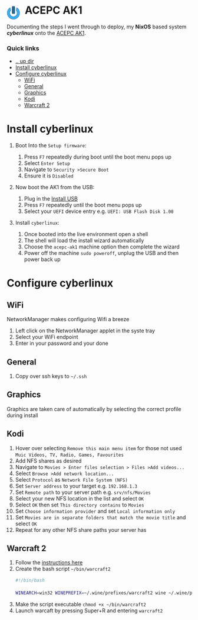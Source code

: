# ACEPC AK1 <img style="margin: 6px 13px 0px 0px" align="left" src="../../art/logo_36x36.png" />

Documenting the steps I went through to deploy, my **NixOS** based system ***cyberlinux***
onto the [ACEPC AK1](https://www.techradar.com/reviews/acepc-ak1-mini-pc).

### Quick links
* [.. up dir](../../README.md)
* [Install cyberlinux](#install-cyberlinux)
* [Configure cyberlinux](#configure-cyberlinux)
  * [WiFi](#wifi)
  * [General](#general)
  * [Graphics](#graphics)
  * [Kodi](#kodi)
  * [Warcraft 2](#warcraft-2)

# Install cyberlinux

1. Boot Into the `Setup firmware`:  
   1. Press `F7` repeatedly during boot until the boot menu pops up
   2. Select `Enter Setup`
   3. Navigate to `Security >Secure Boot`
   4. Ensure it is `Disabled`

2. Now boot the AK1 from the USB:  
   1. Plug in the [Install USB](../../README.md#install-from-custom-iso)
   2. Press `F7` repeatedly until the boot menu pops up
   3. Select your `UEFI` device entry e.g. `UEFI: USB Flash Disk 1.00`

3. Install `cyberlinux`:  
   1. Once booted into the live environment open a shell
   2. The shell will load the install wizard automatically
   3. Choose the `acepc-ak1` machine option then complete the wizard
   4. Power off the machine `sudo poweroff`, unplug the USB and then power back up

# Configure cyberlinux

## WiFi
NetworkManager makes configuring Wifi a breeze

1. Left click on the NetworkManager applet in the syste tray
2. Select your WiFi endpoint
3. Enter in your password and your done

## General
1. Copy over ssh keys to `~/.ssh`

## Graphics
Graphics are taken care of automatically by selecting the correct profile during install

## Kodi
1. Hover over selecting `Remove this main menu item` for those not used `Muic Videos, TV, Radio, Games, Favourites`  
2. Add NFS shares as desired  
3. Navigate to `Movies > Enter files selection > Files >Add videos...`  
4. Select `Browse >Add network location...`  
5. Select `Protocol` as `Network File System (NFS)`  
6. Set `Server address` to your target e.g. `192.168.1.3`  
7. Set `Remote path` to your server path e.g. `srv/nfs/Movies`  
8. Select your new NFS location in the list and select `OK`  
9. Select `OK` then set `This directory contains` to `Movies`  
10. Set `Choose information provider` and set `Local information only`  
11. Set `Movies are in separate folders that match the movie title` and select `OK`  
12. Repeat for any other NFS share paths your server has  

## Warcraft 2
1. Follow the [instructions here](https://github.com/phR0ze/tech-docs/gaming/warcraft2/README.md)
2. Create the bash script `~/bin/warcraft2`
   ```bash
   #!/bin/bash

   WINEARCH=win32 WINEPREFIX=~/.wine/prefixes/warcraft2 wine ~/.wine/prefixes/warcraft2/drive_c/GOG\ Games/Warcraft\ II\ BNE/Warcraft\ II\ BNE_dx.exe
   ```
3. Make the script executable `chmod +x ~/bin/warcraft2`
4. Launch warcaft by pressing Super+R and entering `warcraft2`

<!-- 
vim: ts=2:sw=2:sts=2
-->
